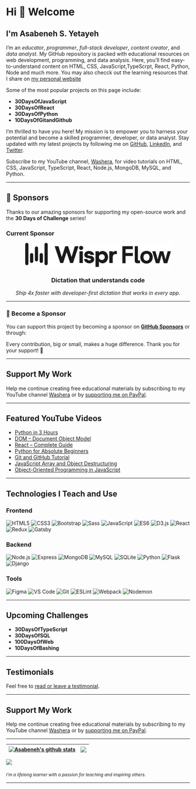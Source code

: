 
# Hi 👋 Welcome

## I'm Asabeneh S. Yetayeh

I’m an _educator_, _programmer_, _full-stack developer_, _content creator_, and _data analyst_. My GitHub repository is packed with educational resources on web development, programming, and data analysis. Here, you’ll find easy-to-understand content on HTML, CSS, JavaScript,TypeScrpt, React, Python, Node and much more. You may also checck out the learning resources that I share on [my personal website](https://www.asabeneh.com)

Some of the most popular projects on this page include:

- **30DaysOfJavaScript**
- **30DaysOfReact**
- **30DaysOfPython**
- **10DaysOfGitandGithub**

I’m thrilled to have you here! My mission is to empower you to harness your potential and become a skilled programmer, developer, or data analyst. Stay updated with my latest projects by following me on [GitHub](https://github.com/Asabeneh), [LinkedIn](https://www.linkedin.com/in/asabeneh), and [Twitter](https://twitter.com/Asabeneh).

Subscribe to my YouTube channel, [Washera](https://www.youtube.com/channel/UC7PNRuno1rzYPb1xLa4yktw), for video tutorials on HTML, CSS, JavaScript, TypeScript, React, Node.js, MongoDB, MySQL, and Python.

---

## 💖 Sponsors

Thanks to our amazing sponsors for supporting my open-source work and the **30 Days of Challenge** series!

### Current Sponsor

<div align="center">
  <a href="https://ref.wisprflow.ai/MPMzRGE" target="_blank">
    <picture>
      <!-- Dark mode -->
      <source media="(prefers-color-scheme: dark)" srcset="https://raw.githubusercontent.com/Asabeneh/asabeneh/master/images/Wispr_Flow-Logo-white.png" />
      <!-- Light mode (fallback) -->
      <img src="https://raw.githubusercontent.com/Asabeneh/asabeneh/master/images/Wispr_Flow-logo.png"
           width="400px"
           alt="Wispr Flow Logo"
           title="Wispr Flow" />
    </picture>
  </a>

  <h3>Dictation that understands code</h3>
  <p><em>Ship 4x faster with developer-first dictation that works in every app.</em></p>
</div>


---

### 🙌 Become a Sponsor

You can support this project by becoming a sponsor on **[GitHub Sponsors](https://github.com/sponsors/asabeneh)** or through:

Every contribution, big or small, makes a huge difference. Thank you for your support! 🌟

---

## Support My Work

Help me continue creating free educational materials by subscribing to my YouTube channel [Washera](https://www.youtube.com/channel/UC7PNRuno1rzYPb1xLa4yktw) or by [supporting me on PayPal](https://www.paypal.me/asabeneh).

---

## Featured YouTube Videos

- [Python in 3 Hours](https://www.youtube.com/watch?v=OCCWZheOesI&ab_channel=Washera)
- [DOM – Document Object Model](https://www.youtube.com/watch?v=eYcB-1SCVMQ&ab_channel=Washera)
- [React – Complete Guide](https://www.youtube.com/watch?v=7DxegtOZSVE&list=PLbvhRHYrmshT4whicja6Njt6MLPK4tWOK&ab_channel=Washera)
- [Python for Absolute Beginners](https://www.youtube.com/watch?v=LHRn9NMNBCQ&list=PLbvhRHYrmshRFWUrS6x2LgeE4CMte_m5K&ab_channel=Washera)
- [Git and GitHub Tutorial](https://www.youtube.com/watch?v=9cCApTLb_Io&list=PLbvhRHYrmshSCAHZbibqh_px_LxnU54dk&ab_channel=Washera)
- [JavaScript Array and Object Destructuring](https://www.youtube.com/watch?v=GItIBTI1jv8&t=2s&ab_channel=Washera)
- [Object-Oriented Programming in JavaScript](https://www.youtube.com/watch?v=M_wYYE2F5os&t=472s&ab_channel=Washera)

---

## Technologies I Teach and Use

### Frontend

<div>
  <img src ="./images/html-5.svg" alt="HTML5" width="3%" title='HTML5'/>
  <img src ="./images/css-3.svg" alt="CSS3" width="3%" title='CSS3'/>
  <img src ="./images/bootstrap.svg" alt="Bootstrap" width="4%" title='Bootstrap'/>
  <img src ="./images/sass.svg" alt="Sass" width="4%" title='Sass'/>
  <img src ="./images/javascript.svg" alt="JavaScript" width="4%" title='JavaScript'/>
  <img src ="./images/es6.svg" alt="ES6" width="4%" title='ES6'/>
  <img src ="./images/d3.svg" alt="D3.js" width="4%" title='D3.js'/>
  <img src ="./images/react.svg" alt="React" width="4%" title='React'/>
  <img src ="./images/redux.svg" alt="Redux" width="4%" title='Redux'/>
  <img src ="./images/gatsby.svg" alt="Gatsby" width="4%" title='Gatsby'/>
</div>

### Backend

<div>
  <img src ="./images/nodejs.svg" alt="Node.js" width="5%" title='Node.js'/>
  <img src ="./images/express.svg" alt="Express" width="5%" title='Express'/>
  <img src ="./images/mongodb.svg" alt="MongoDB" width="5%" title='MongoDB'/>
  <img src ="./images/mysql.svg" alt="MySQL" width="5%" title='MySQL'/>
  <img src ="./images/sqlite.svg" alt="SQLite" width="5%" title='SQLite'/>
  <img src ="./images/python.svg" alt="Python" width="5%" title='Python'/>
  <img src ="./images/flask.svg" alt="Flask" width="5%" title='Flask'/>
  <img src ="./images/django.svg" alt="Django" width="5%" title='Django'/>
</div>

### Tools

<div>
  <img src ="./images/figma.svg" alt="Figma" width="5%" title='Figma'/>
  <img src ="./images/visual-studio-code.svg" alt="VS Code" width="5%" title='Visual Studio Code'/>
  <img src ="./images/git.svg" alt="Git" width="5%" title='Git'/>
  <img src ="./images/eslint.svg" alt="ESLint" width="5%" title='ESLint'/>
  <img src ="./images/webpack.svg" alt="Webpack" width="5%" title='Webpack'/>
  <img src ="./images/nodemon.svg" alt="Nodemon" width="5%" title='Nodemon'/>
</div>

---

## Upcoming Challenges

- **30DaysOfTypeScript**
- **30DaysOfSQL**
- **100DaysOfWeb**
- **10DaysOfBashing**

---

## Testimonials

Feel free to [read or leave a testimonial](https://www.asabeneh.com/).

---

## Support My Work

Help me continue creating free educational materials by subscribing to my YouTube channel [Washera](https://www.youtube.com/channel/UC7PNRuno1rzYPb1xLa4yktw) or by [supporting me on PayPal](https://www.paypal.me/asabeneh).

---

| <a href="https://github.com/asabeneh/github-readme-stats"><img align="center" src="https://github-readme-stats.vercel.app/api?username=asabeneh&show_icons=true&include_all_commits=true&theme=buefy&hide_border=true" alt="Asabeneh's github stats" /></a> | <a href="https://github.com/asabeneh/github-readme-stats"><img align="center" src="https://github-readme-stats.vercel.app/api/top-langs/?username=asabeneh&layout=compact&theme=buefy&hide_border=true" /></a> |
| ------------- | ------------- |

![](https://komarev.com/ghpvc/?username=asabeneh&color=green)

<small><em>I’m a lifelong learner with a passion for teaching and inspiring others.</em></small>

---
